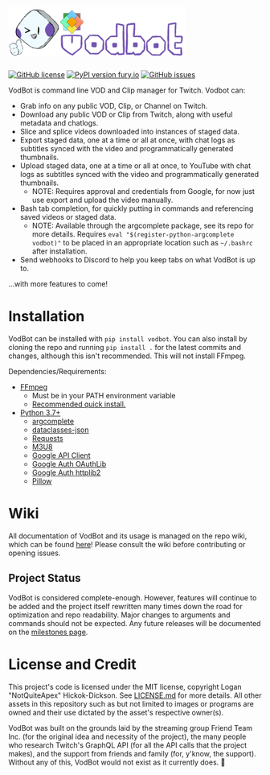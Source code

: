# <img src="/assets/banner.png" alt="VodBot" height="100" />
[![GitHub license](https://badgen.net/github/license/FriendTeamInc/VodBot)](LICENSE.md) [![PyPI version fury.io](https://badge.fury.io/py/vodbot.svg)](https://pypi.org/project/vodbot/) [![GitHub issues](https://img.shields.io/github/issues/FriendTeamInc/VodBot.svg)](https://gitHub.com/FriendTeamInc/VodBot/issues/)

VodBot is command line VOD and Clip manager for Twitch. Vodbot can:
* Grab info on any public VOD, Clip, or Channel on Twitch.
* Download any public VOD or Clip from Twitch, along with useful metadata and chatlogs.
* Slice and splice videos downloaded into instances of staged data.
* Export staged data, one at a time or all at once, with chat logs as subtitles synced with the video and programmatically generated thumbnails.
* Upload staged data, one at a time or all at once, to YouTube with chat logs as subtitles synced with the video and programmatically generated thumbnails.
	* NOTE: Requires approval and credentials from Google, for now just use export and upload the video manually.
* Bash tab completion, for quickly putting in commands and referencing saved videos or staged data.
    * NOTE: Available through the argcomplete package, see its repo for more details. Requires `eval "$(register-python-argcomplete vodbot)"` to be placed in an appropriate location such as `~/.bashrc` after installation.
* Send webhooks to Discord to help you keep tabs on what VodBot is up to.

...with more features to come!

# Installation
VodBot can be installed with `pip install vodbot`. You can also install by cloning the repo and running `pip install .` for the latest commits and changes, although this isn't recommended. This will not install FFmpeg.

Dependencies/Requirements:
* [FFmpeg](https://ffmpeg.org/)
    * Must be in your PATH environment variable
    * [Recommended quick install.](https://github.com/BtbN/FFmpeg-Builds)
* [Python 3.7+](https://python.org/)
    * [argcomplete](https://pypi.org/project/argcomplete/)
    * [dataclasses-json](https://pypi.org/project/dataclasses-json/)
    * [Requests](https://pypi.org/project/requests/)
    * [M3U8](https://pypi.org/project/m3u8/)
    * [Google API Client](https://pypi.org/project/google-api-python-client/)
    * [Google Auth OAuthLib](https://pypi.org/project/google-auth-oauthlib/)
    * [Google Auth httplib2](https://pypi.org/project/google-auth-httplib2/)
    * [Pillow](https://pypi.org/project/Pillow/)

# Wiki
All documentation of VodBot and its usage is managed on the repo wiki, which can be found [here](https://github.com/FriendTeamInc/VodBot/wiki)! Please consult the wiki before contributing or opening issues.

## Project Status
VodBot is considered complete-enough. However, features will continue to be added and the project itself rewritten many times down the road for optimization and repo readability. Major changes to arguments and commands should not be expected. Any future releases will be documented on the [milestones page](https://github.com/FriendTeamInc/VodBot/milestones).

# License and Credit
This project's code is licensed under the MIT license, copyright Logan "NotQuiteApex" Hickok-Dickson. See [LICENSE.md](LICENSE.md) for more details. All other assets in this repository such as but not limited to images or programs are owned and their use dictated by the asset's respective owner(s).

VodBot was built on the grounds laid by the streaming group Friend Team Inc. (for the original idea and necessity of the project), the many people who research Twitch's GraphQL API (for all the API calls that the project makes), and the support from friends and family (for, y'know, the support). Without any of this, VodBot would not exist as it currently does. 🧡
